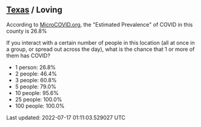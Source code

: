 
## [Texas](/united-states/texas) / Loving

According to [MicroCOVID.org](http://microcovid.org),
the "Estimated Prevalence" of COVID in this county is 26.8%

If you interact with a certain number of people in this location
(all at once in a group, or spread out across the day), what is the chance that
1 or more of them has COVID?

- 1 person: 26.8%
- 2 people: 46.4%
- 3 people: 60.8%
- 5 people: 79.0%
- 10 people: 95.6%
- 25 people: 100.0%
- 100 people: 100.0%

Last updated: 2022-07-17 01:11:03.529027 UTC
